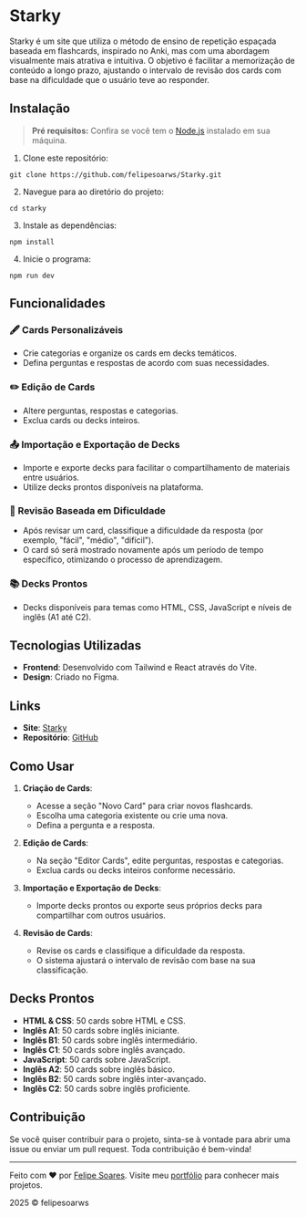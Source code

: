 # Starky

Starky é um site que utiliza o método de ensino de repetição espaçada baseada em flashcards, inspirado no Anki, mas com uma abordagem visualmente mais atrativa e intuitiva. O objetivo é facilitar a memorização de conteúdo a longo prazo, ajustando o intervalo de revisão dos cards com base na dificuldade que o usuário teve ao responder.

## Instalação
> **Pré requisitos:**
Confira se você tem o [Node.js](https://nodejs.org/) instalado em sua máquina.

1. Clone este repositório:
```
git clone https://github.com/felipesoarws/Starky.git
```

2. Navegue para ao diretório do projeto:
```
cd starky
```

3. Instale as dependências:
```
npm install
```

4. Inicie o programa:
```
npm run dev
```

## Funcionalidades

### 🖋️ Cards Personalizáveis
- Crie categorias e organize os cards em decks temáticos.
- Defina perguntas e respostas de acordo com suas necessidades.

### ✏️ Edição de Cards
- Altere perguntas, respostas e categorias.
- Exclua cards ou decks inteiros.

### 📤 Importação e Exportação de Decks
- Importe e exporte decks para facilitar o compartilhamento de materiais entre usuários.
- Utilize decks prontos disponíveis na plataforma.

### 🧠 Revisão Baseada em Dificuldade
- Após revisar um card, classifique a dificuldade da resposta (por exemplo, "fácil", "médio", "difícil").
- O card só será mostrado novamente após um período de tempo específico, otimizando o processo de aprendizagem.

### 📚 Decks Prontos
- Decks disponíveis para temas como HTML, CSS, JavaScript e níveis de inglês (A1 até C2).

## Tecnologias Utilizadas

- **Frontend**: Desenvolvido com Tailwind e React através do Vite.
- **Design**: Criado no Figma.

## Links

- **Site**: [Starky](https://starky.vercel.app/)
- **Repositório**: [GitHub](https://lnkd.in/dFBAxCYy)

## Como Usar

1. **Criação de Cards**:
   - Acesse a seção "Novo Card" para criar novos flashcards.
   - Escolha uma categoria existente ou crie uma nova.
   - Defina a pergunta e a resposta.

2. **Edição de Cards**:
   - Na seção "Editor Cards", edite perguntas, respostas e categorias.
   - Exclua cards ou decks inteiros conforme necessário.

3. **Importação e Exportação de Decks**:
   - Importe decks prontos ou exporte seus próprios decks para compartilhar com outros usuários.

4. **Revisão de Cards**:
   - Revise os cards e classifique a dificuldade da resposta.
   - O sistema ajustará o intervalo de revisão com base na sua classificação.

## Decks Prontos

- **HTML & CSS**: 50 cards sobre HTML e CSS.
- **Inglês A1**: 50 cards sobre inglês iniciante.
- **Inglês B1**: 50 cards sobre inglês intermediário.
- **Inglês C1**: 50 cards sobre inglês avançado.
- **JavaScript**: 50 cards sobre JavaScript.
- **Inglês A2**: 50 cards sobre inglês básico.
- **Inglês B2**: 50 cards sobre inglês inter-avançado.
- **Inglês C2**: 50 cards sobre inglês proficiente.

## Contribuição

Se você quiser contribuir para o projeto, sinta-se à vontade para abrir uma issue ou enviar um pull request. Toda contribuição é bem-vinda!

---

Feito com ❤️ por [Felipe Soares](https://www.linkedin.com/in/felipesoarws/). Visite meu [portfólio](https://felipesoarws.vercel.app/) para conhecer mais projetos.

2025 © felipesoarws
